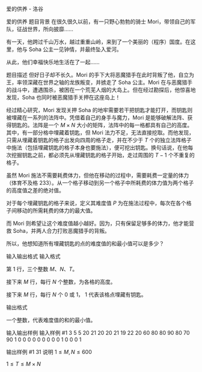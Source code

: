 



爱的供养 - 洛谷














爱的供养
题目背景
在很久很久以前，有一只野心勃勃的骑士 Mori，带领自己的军队，征战世界，所向披靡……

有一天，他跨过千山万水，越过重重山岭，来到了一个美丽的（程序）国度。在这里，他与 Soha 公主一见钟情，并最终坠入爱河。

从此，他们幸福快乐地生活在了一起……

题目描述
但好日子却不长久。Mori 的手下大将恶魔猎手在此时背叛了他，自立为王，率领深藏在世界之轴的龙族叛变，并掳走了 Soha 公主。Mori 在与恶魔猎手的战斗中，遭遇围杀，被困在一个荒芜人烟的大岛上。但在经过勘探后，他惊喜地发现，Soha 也同时被恶魔猎手关押在这座岛上！

经过精心研究，Mori 发现关押 Soha 的地牢需要若干把钥匙才能打开，而钥匙则被埋藏在一系列的法阵中。凭借着自己的身手与魔力，Mori 是能够破解法阵、获得钥匙的。法阵是一个 $M\times N$ 大小的矩阵，法阵中的每一格都具有自己的高度。其中，有一部分格中埋藏着钥匙，但 Mori 法力不足，无法直接挖取。而他发现，只需从埋藏着钥匙的格子出发向四周的格子走，并在不少于 $T$ 个的独立法阵格子中施法（包括埋藏钥匙的格子本身也要施法），便可挖出钥匙。换句话说，在他每次挖掘钥匙之前，都必须先从埋藏钥匙的格子开始，走过周围的 $T-1$ 个不重复的格子。

虽然 Mori 施法不需要耗费体力，但他在移动的过程中，需要耗费一定量的体力（体育不及格 233）。从一个格子移动到另一个格子中所耗费的体力值为两个格子的高度值之差的绝对值。

对于每个埋藏钥匙的格子来说，定义其难度值 $P$ 为在施法过程中，每次在各个格子间移动的所需耗费的体力的最大值。

而 Mori 则希望让这个难度值越小越好。因为，只有保留足够多的体力，他才能营救 Soha，并两人合力打败恶魔猎手的背叛。

所以，他想知道所有埋藏钥匙的点的难度值的和最小值可以是多少？

输入输出格式
输入格式

第 $1$ 行，三个整数 $M$、$N$、$T$。

接下来 $M$ 行，每行 $N$ 个整数，为各格的高度。

接下来 $M$ 行，每行 $N$ 个 $0$ 或 $1$， $1$ 代表该格点埋藏有钥匙。

输出格式

一个整数，代表难度值的和的最小值。

输入输出样例
输入样例 #1
3 5 5
20 21 20 20 21
19 22 20 60 80
80 90 80 70 90
1 0 0 0 0
0 0 0 0 0
1 0 0 0 1

输出样例 #1
31
说明
$1 ≤ M, N ≤ 600$

$1 ≤ T ≤ M\times N$







